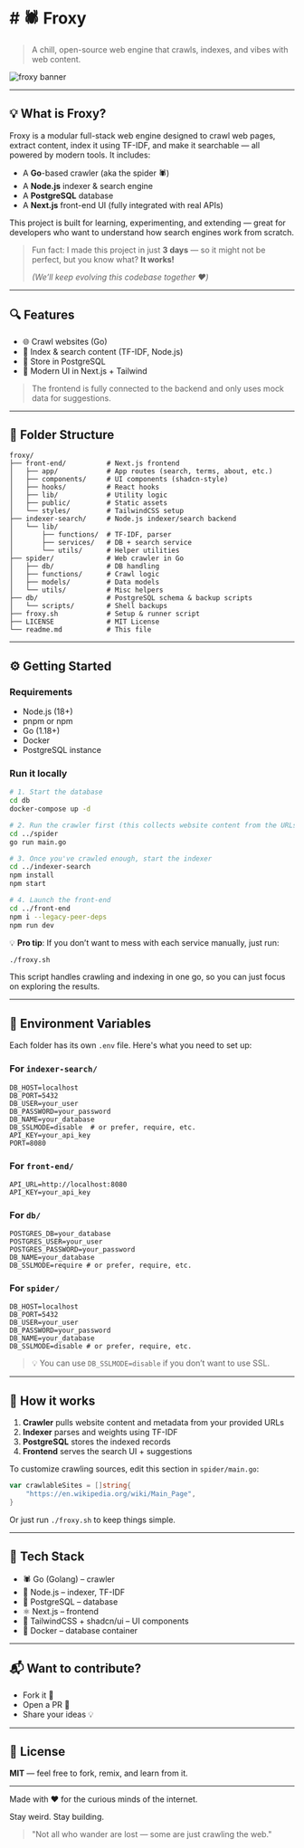 # **# 🕷️ Froxy**

> A chill, open-source web engine that crawls, indexes, and vibes with web content.

![froxy banner](https://aoxixugclqbvbuzttexn.supabase.co/storage/v1/object/public/dummy//Screenshot%20from%202025-05-30%2003-55-57.png)


---

## 💡 What is Froxy?

Froxy is a modular full-stack web engine designed to crawl web pages, extract content, index it using TF-IDF, and make it searchable — all powered by modern tools. It includes:

* A **Go**-based crawler (aka the spider 🕷️)
* A **Node.js** indexer & search engine
* A **PostgreSQL** database
* A **Next.js** front-end UI (fully integrated with real APIs)

This project is built for learning, experimenting, and extending — great for developers who want to understand how search engines work from scratch.

> Fun fact: I made this project in just **3 days** — so it might not be perfect, but you know what?
> **It works!**
>
> *(We’ll keep evolving this codebase together ❤️)*

---

## 🔍 Features

* 🌐 Crawl websites (Go)
* 🤔 Index & search content (TF-IDF, Node.js)
* 🕺 Store in PostgreSQL
* 🎨 Modern UI in Next.js + Tailwind

> The frontend is fully connected to the backend and only uses mock data for suggestions.

---

## 📂 Folder Structure

```
froxy/
├── front-end/          # Next.js frontend
│   ├── app/            # App routes (search, terms, about, etc.)
│   ├── components/     # UI components (shadcn-style)
│   ├── hooks/          # React hooks
│   ├── lib/            # Utility logic
│   ├── public/         # Static assets
│   └── styles/         # TailwindCSS setup
├── indexer-search/     # Node.js indexer/search backend
│   └── lib/
│       ├── functions/  # TF-IDF, parser
│       ├── services/   # DB + search service
│       └── utils/      # Helper utilities
├── spider/             # Web crawler in Go
│   ├── db/             # DB handling
│   ├── functions/      # Crawl logic
│   ├── models/         # Data models
│   └── utils/          # Misc helpers
├── db/                 # PostgreSQL schema & backup scripts
│   └── scripts/        # Shell backups
├── froxy.sh            # Setup & runner script
├── LICENSE             # MIT License
└── readme.md           # This file
```

---

## ⚙️ Getting Started

### Requirements

* Node.js (18+)
* pnpm or npm
* Go (1.18+)
* Docker
* PostgreSQL instance

### Run it locally

```bash
# 1. Start the database
cd db
docker-compose up -d

# 2. Run the crawler first (this collects website content from the URLs you provide)
cd ../spider
go run main.go

# 3. Once you've crawled enough, start the indexer
cd ../indexer-search
npm install
npm start

# 4. Launch the front-end
cd ../front-end
npm i --legacy-peer-deps
npm run dev
```

💡 **Pro tip**: If you don’t want to mess with each service manually, just run:

```bash
./froxy.sh
```

This script handles crawling and indexing in one go, so you can just focus on exploring the results.

---

## 🔐 Environment Variables

Each folder has its own `.env` file. Here's what you need to set up:

### For `indexer-search/`

```env
DB_HOST=localhost
DB_PORT=5432
DB_USER=your_user
DB_PASSWORD=your_password
DB_NAME=your_database
DB_SSLMODE=disable  # or prefer, require, etc.
API_KEY=your_api_key
PORT=8080
```

### For `front-end/`

```env
API_URL=http://localhost:8080
API_KEY=your_api_key
```

### For `db/`

```env
POSTGRES_DB=your_database
POSTGRES_USER=your_user
POSTGRES_PASSWORD=your_password
DB_NAME=your_database
DB_SSLMODE=require # or prefer, require, etc.
```

### For `spider/`

```env
DB_HOST=localhost
DB_PORT=5432
DB_USER=your_user
DB_PASSWORD=your_password
DB_NAME=your_database
DB_SSLMODE=disable # or prefer, require, etc.
```

> 💡 You can use `DB_SSLMODE=disable` if you don’t want to use SSL.

---

## 🤔 How it works

1. **Crawler** pulls website content and metadata from your provided URLs
2. **Indexer** parses and weights using TF-IDF
3. **PostgreSQL** stores the indexed records
4. **Frontend** serves the search UI + suggestions

To customize crawling sources, edit this section in `spider/main.go`:

```go
var crawlableSites = []string{
    "https://en.wikipedia.org/wiki/Main_Page",
}
```

Or just run `./froxy.sh` to keep things simple.

---

## 📙 Tech Stack

* 🕷️ Go (Golang) – crawler
* 💪 Node.js – indexer, TF-IDF
* 📀 PostgreSQL – database
* ⚛️ Next.js – frontend
* 🎨 TailwindCSS + shadcn/ui – UI components
* 🐳 Docker – database container

---

## 📬 Want to contribute?

* Fork it 🌛
* Open a PR 🚰
* Share your ideas 💡

---

## 📜 License

**MIT** — feel free to fork, remix, and learn from it.

---

Made with ❤️ for the curious minds of the internet.

Stay weird. Stay building.

> "Not all who wander are lost — some are just crawling the web."
